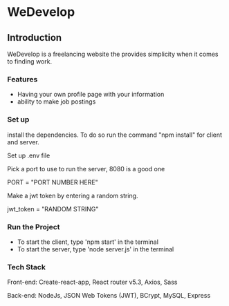 # WeDevelop

## Introduction

WeDevelop is a freelancing website the provides simplicity when it comes to finding work.

### Features

- Having your own profile page with your information
- ability to make job postings

### Set up

install the dependencies. To do so run the command "npm install" for client and server.

Set up .env file 

Pick  a port to use to run the server, 8080 is a good one

PORT = "PORT NUMBER HERE"

Make a jwt token by entering a random string.

jwt_token = "RANDOM STRING"

### Run the Project

- To start the client, type 'npm start' in the terminal
- To start the server, type 'node server.js' in the terminal


### Tech Stack 
Front-end: 
Create-react-app, React router v5.3, Axios, Sass

Back-end:
NodeJs, JSON Web Tokens (JWT), BCrypt, MySQL, Express
